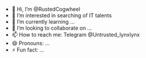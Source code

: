 - 👋 Hi, I’m @RustedCogwheel
- 👀 I’m interested in searching of IT talents
- 🌱 I’m currently learning ...
- 💞️ I’m looking to collaborate on ...
- 📫 How to reach me: Telegram @Untrusted_lynxlynx
- 😄 Pronouns: ...
- ⚡ Fun fact: ...

<!---
RustedCogwheel/RustedCogwheel is a ✨ special ✨ repository because its `README.md` (this file) appears on your GitHub profile.
You can click the Preview link to take a look at your changes.
--->
